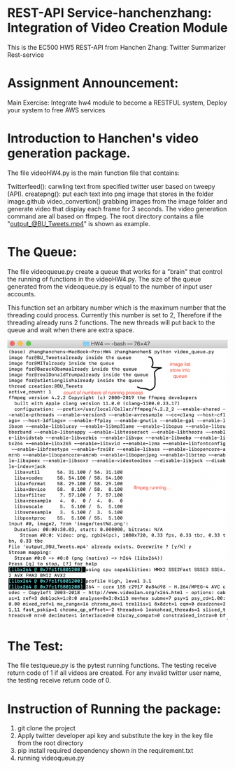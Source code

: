 # REST-API Service-hanchenzhang: Integration of Video Creation Module

This is the EC500 HW5 REST-API from Hanchen Zhang: Twitter Summarizer Rest-service

# Assignment Announcement:
Main Exercise:  Integrate hw4 module to become a RESTFUL system, Deploy your system to free AWS services

# Introduction to Hanchen's video generation package.
The file videoHW4.py is the main function file that contains:

Twitterfeed(): carwling text from specified twitter user based on tweepy (API).
createpng(): put each text into png image that stores in the folder image.github
video_convertion() grabbing images from the image folder and generate video that display each frame for 3 seconds. The video generation command are all based on ffmpeg. The root directory contains a file "output_@BU_Tweets.mp4" is shown as example.

# The Queue:
The file videoqueue.py create a queue that works for a "brain" that control the running of functions in the videoHW4.py.
The size of the queue generated from the videoqueue.py is equal to the number of input user accounts.

This function set an arbitary number which is the maximum number that the threading could process. Currently this number is set to 2, Therefore if the threading already runs 2 functions. The new threads will put back to the queue and wait when there are extra space.

![](./running.png)

# The Test:
The file testqueue.py is the pytest running functions. The testing receive return code of 1 if all videos are created. For any invalid twitter user name, the testing receive return code of 0.

# Instruction of Running the package:
1. git clone the project
2. Apply twitter developer api key and substitute the key in the key file from the root directory
3. pip install required dependency shown in the requirement.txt
4. running videoqueue.py
